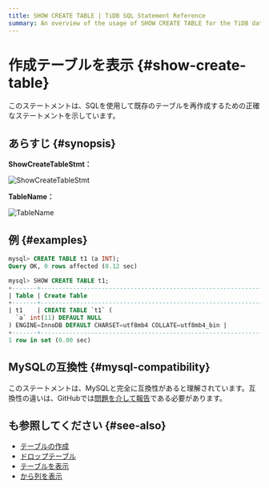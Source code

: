 ```yaml
---
title: SHOW CREATE TABLE | TiDB SQL Statement Reference
summary: An overview of the usage of SHOW CREATE TABLE for the TiDB database.
---
```


# 作成テーブルを表示 {#show-create-table}

このステートメントは、SQLを使用して既存のテーブルを再作成するための正確なステートメントを示しています。

## あらすじ {#synopsis}

**ShowCreateTableStmt：**

![ShowCreateTableStmt](https://download.pingcap.com/images/docs/sqlgram/ShowCreateTableStmt.png)

**TableName：**

![TableName](https://download.pingcap.com/images/docs/sqlgram/TableName.png)

## 例 {#examples}

```sql
mysql> CREATE TABLE t1 (a INT);
Query OK, 0 rows affected (0.12 sec)

mysql> SHOW CREATE TABLE t1;
+-------+------------------------------------------------------------------------------------------------------------+
| Table | Create Table                                                                                               |
+-------+------------------------------------------------------------------------------------------------------------+
| t1    | CREATE TABLE `t1` (
  `a` int(11) DEFAULT NULL
) ENGINE=InnoDB DEFAULT CHARSET=utf8mb4 COLLATE=utf8mb4_bin |
+-------+------------------------------------------------------------------------------------------------------------+
1 row in set (0.00 sec)
```

## MySQLの互換性 {#mysql-compatibility}

このステートメントは、MySQLと完全に互換性があると理解されています。互換性の違いは、GitHubでは[問題を介して報告](https://github.com/pingcap/tidb/issues/new/choose)である必要があります。

## も参照してください {#see-also}

-   [テーブルの作成](/sql-statements/sql-statement-create-table.md)
-   [ドロップテーブル](/sql-statements/sql-statement-drop-table.md)
-   [テーブルを表示](/sql-statements/sql-statement-show-tables.md)
-   [から列を表示](/sql-statements/sql-statement-show-columns-from.md)
